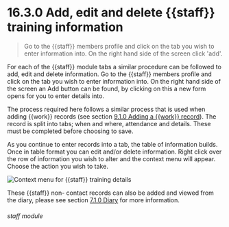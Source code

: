 # 16.3.0    Add, edit and delete {{staff}} training information

> Go to the {{staff}} members profile and click on the tab you wish to enter information into. On the right hand side of the screen click 'add'. 

For each of the {{staff}} module tabs a similar procedure can be followed to add, edit and delete information. Go to the {{staff}} members profile and click on the tab you wish to enter information into. On the right hand side of the screen an Add button can be found, by clicking on this a new form opens for you to enter details into.

The process required here follows a similar process that is used when adding {{work}} records (see section [9.1.0  Adding a {{work}} record](/help/index/v/{{version}}/p/9.1.0)). The record is split into tabs; when and where, attendance and details. These must be completed before choosing to save. 

As you continue to enter records into a tab, the table of information builds. Once in table format you can edit and/or delete information. Right click over the row of information you wish to alter and the context menu will appear. Choose the action you wish to take.

![Context menu for {{staff}} training details]({{imgpath}}122a.png)

These {{staff}} non- contact records can also be added and viewed from the diary, please see section [7.1.0  Diary](/help/index/v/{{version}}/p/7.1.0) for more information. 

###### staff module

